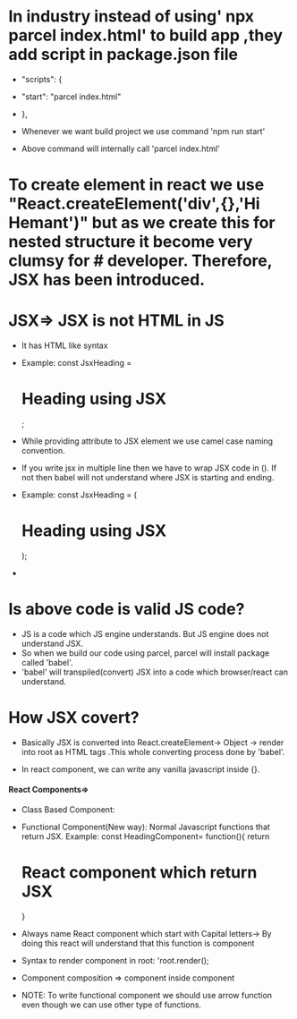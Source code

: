 # In industry instead of using' npx parcel index.html' to build app ,they add script in package.json file
- "scripts": {
-   "start": "parcel index.html"
-  },

- Whenever we want build project we use command 'npm run start'
- Above command will internally call 'parcel index.html'

# To create element in react we use "React.createElement('div',{},'Hi Hemant')" but as we create this for nested structure it become very clumsy for #    developer. Therefore, JSX has been introduced.

# JSX=> JSX is not HTML in JS
- It has HTML like syntax
- Example: const JsxHeading = <h1 id='heading1'>Heading using JSX</h1>;
- While providing attribute to JSX element we use camel case naming convention.
- If you write jsx in multiple line then we have to wrap JSX code in (). If not then babel will not understand where JSX is starting and ending.
- Example: 
    const JsxHeading = (<h1 id='heading1'>
                         Heading using JSX
                        </h1>);

- 

# Is above code is valid JS code?

- JS is a code which JS engine understands. But JS engine does not understand JSX.
- So when we build our code using parcel, parcel will install package called 'babel'.
- 'babel' will transpiled(convert) JSX into a code which browser/react can understand.

# How JSX covert?

- Basically JSX is converted into React.createElement-> Object -> render into root as HTML tags .This whole converting process done by 'babel'.

- In react component, we can write any vanilla javascript inside {}.


#### React Components=>
- Class Based Component:

- Functional Component(New way): Normal Javascript functions that return JSX.
  Example: 
  const HeadingComponent= function(){
    return <h1>React component which return JSX</h1>
  }

- Always name React component which start with Capital letters-> By doing this react will understand that this function is component

- Syntax to render component in root: 'root.render(<HeadingComponent2/>);

- Component composition => component inside component

- NOTE: To write functional component we should use arrow function even though we can use other type of functions.
